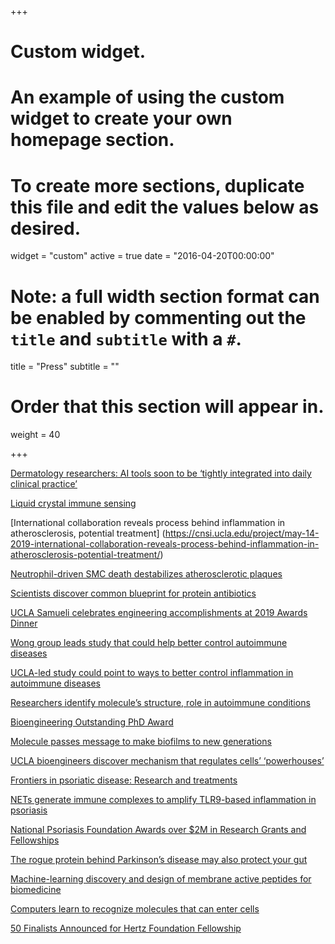 +++
# Custom widget.
# An example of using the custom widget to create your own homepage section.
# To create more sections, duplicate this file and edit the values below as desired.
widget = "custom"
active = true
date = "2016-04-20T00:00:00"

# Note: a full width section format can be enabled by commenting out the `title` and `subtitle` with a `#`.
title = "Press"
subtitle = ""

# Order that this section will appear in.
weight = 40

+++

[Dermatology researchers: AI tools soon to be ‘tightly integrated into daily clinical practice’](https://www.aiin.healthcare/topics/research/dermatology-ai-tools-integrated-clinical-practice)

[Liquid crystal immune sensing](https://science.sciencemag.org/content/364/6442/747.5)

[International collaboration reveals process behind inflammation in atherosclerosis, potential treatment] (https://cnsi.ucla.edu/project/may-14-2019-international-collaboration-reveals-process-behind-inflammation-in-atherosclerosis-potential-treatment/)

[Neutrophil-driven SMC death destabilizes atherosclerotic plaques](https://www.nature.com/articles/s41569-019-0214-1)

[Scientists discover common blueprint for protein antibiotics](https://phys.org/news/2019-03-scientists-common-blueprint-protein-antibiotics.html)

[UCLA Samueli celebrates engineering accomplishments at 2019 Awards Dinner](https://samueli.ucla.edu/ucla-samueli-celebrates-engineering-accomplishments-at-2019-awards-dinner/)

[Wong group leads study that could help better control autoimmune diseases](https://www.chemistry.ucla.edu/news/wong-group-leads-study-could-help-better-control-autoimmune-diseases?fbclid=IwAR1KLuoJLwJq4d2GLtFC6BxZ0BT9c-GuE-Zl9MGd1HuHfNEWEbXT9HDVcLA)

[UCLA-led study could point to ways to better control inflammation in autoimmune diseases](http://newsroom.ucla.edu/releases/LL37-discovery-control-inflammation-in-autoimmune-diseases)

[Researchers identify molecule’s structure, role in autoimmune conditions](https://dailybruin.com/2019/04/07/researchers-identify-molecules-structure-role-in-autoimmune-conditions/)

[Bioengineering Outstanding PhD Award](https://www.bioeng.ucla.edu/6638-2/)

[Molecule passes message to make biofilms to new generations](https://cen.acs.org/biologicalChemistry/infectiousDisease/Microbes-possess-chemical-memory/96/i14)

[UCLA bioengineers discover mechanism that regulates cells’ ‘powerhouses’](http://newsroom.ucla.edu/releases/ucla-bioengineers-discover-mechanism-that-regulates-cells-powerhouses)

[Frontiers in psoriatic disease: Research and treatments](https://www.psoriasis.org/https%3A//npf.donordrive.com/event/mtsd-la)

[NETs generate immune complexes to amplify TLR9-based inflammation in psoriasis](https://www.psoriasis.org/research/nets-generate-immune-complexes-amplify-tlr9-based-inflammation-psoriasis)

[National Psoriasis Foundation Awards over $2M in Research Grants and Fellowships](https://www.psoriasis.org/media/press-releases/2018-research-grant-and-fellowship-application-process-now-open-portland-ore)

[The rogue protein behind Parkinson’s disease may also protect your gut](https://www.sciencemag.org/news/2017/06/rogue-protein-behind-parkinson-s-disease-may-also-protect-your-gut)

[Machine-learning discovery and design of membrane active peptides for biomedicine](https://engineeringatil.scienceblog.com/2016/11/15/machine-learning-discovery-and-design-of-membrane-active-peptides-for-biomedicine/)

[Computers learn to recognize molecules that can enter cells](https://phys.org/news/2016-11-molecules-cells.html)

[50 Finalists Announced for Hertz Foundation Fellowship](https://www.hertzfoundation.org/news/50-finalists-announced-for-hertz-foundation-fellowship/)